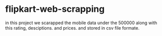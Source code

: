 # flipkart-web-scrapping
in this project we scarapped the mobile data  under the 500000
along with this rating, desciptions. and prices.
and stored in csv file formate.

